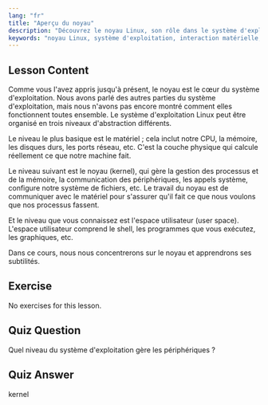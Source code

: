 ```yaml
---
lang: "fr"
title: "Aperçu du noyau"
description: "Découvrez le noyau Linux, son rôle dans le système d'exploitation et comment il interagit avec le matériel et l'espace utilisateur. Comprenez les composants essentiels du système d'exploitation."
keywords: "noyau Linux, système d'exploitation, interaction matérielle, espace utilisateur, tutoriel Linux, guide du débutant"
---
```


## Lesson Content

Comme vous l'avez appris jusqu'à présent, le noyau est le cœur du système d'exploitation. Nous avons parlé des autres parties du système d'exploitation, mais nous n'avons pas encore montré comment elles fonctionnent toutes ensemble. Le système d'exploitation Linux peut être organisé en trois niveaux d'abstraction différents.

Le niveau le plus basique est le matériel ; cela inclut notre CPU, la mémoire, les disques durs, les ports réseau, etc. C'est la couche physique qui calcule réellement ce que notre machine fait.

Le niveau suivant est le noyau (kernel), qui gère la gestion des processus et de la mémoire, la communication des périphériques, les appels système, configure notre système de fichiers, etc. Le travail du noyau est de communiquer avec le matériel pour s'assurer qu'il fait ce que nous voulons que nos processus fassent.

Et le niveau que vous connaissez est l'espace utilisateur (user space). L'espace utilisateur comprend le shell, les programmes que vous exécutez, les graphiques, etc.

Dans ce cours, nous nous concentrerons sur le noyau et apprendrons ses subtilités.

## Exercise

No exercises for this lesson.

## Quiz Question

Quel niveau du système d'exploitation gère les périphériques ?

## Quiz Answer

kernel

